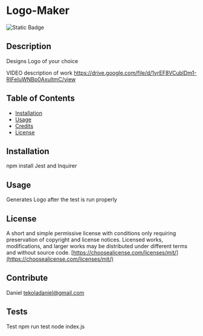 # Logo-Maker
  
  ![Static Badge](https://img.shields.io/badge/license-mit-brightgreen)
    

  ## Description
  
  Designs Logo of your choice


VIDEO description of work 
  https://drive.google.com/file/d/1yrEF8VCublDm1-RIFeIuWNBp0AxultmC/view
  
  ## Table of Contents 
  
  
  
  - [Installation](#installation)
  - [Usage](#usage)
  - [Credits](#credits)
  - [License](#license)
  
  ## Installation
  
npm install Jest and Inquirer 
  
  ## Usage
  
  
 Generates Logo after the test is run properly
  
  
  
  ## License
  
A short and simple permissive license with conditions only requiring preservation of copyright and license notices. Licensed works, modifications, and larger works may be distributed under different terms and without source code.
  [https://choosealicense.com/licenses/mit/](https://choosealicense.com/licenses/mit/)

  
  ## Contribute
  Daniel 
  tekoladaniel@gmail.com

  
  
  ## Tests
  Test
  npm run test
  node index.js

